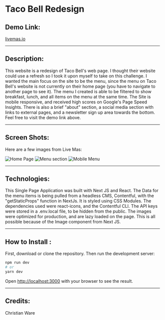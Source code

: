 # Taco Bell Redesign

## Demo Link:

[livemas.io](https://livemas.io/)

---

## Description:

This website is a redesign of Taco Bell's web page. I thought their website could use a refresh so I took it upon myself to take on this challenge. I wanted the main focus on the site to be the menu, since the menu on Taco Bell's website is not currently on their home page (you have to navigate to another page to see it). The menu I created is able to be filtered to show breakfast, lunch, and all items on the menu at the same time. The Site is mobile responsive, and received high scores on Google's Page Speed Insights. There is also a brief "about" section, a social media section with links to external pages, and a newsletter sign up area towards the bottom. Feel free to visit the demo link above. 

---

## Screen Shots:

Here are a few images from Live Mas:

![Home Page](https://livemas.io/images/img1.png)
![Menu section](https://livemas.io/images/img2.png)
![Mobile Menu](https://livemas.io/images/img3.png)

---

## Technologies:

This Single Page Application was built with Next JS and React. The Data for the menu items is being pulled from a headless CMS, Contentful, with the "getStaticProps" function in NextJs. It is styled using CSS Modules. The dependencies used were react-icons, and the Contentful CLI. The API keys were stored in a .env.local file, to be hidden from the public. The images were optimized for production, and are lazy loaded on the page. This is all possible because of the Image component from Next JS.  

---

## How to Install :

First, download or clone the repository. Then run the development server:

```bash
npm run dev
# or
yarn dev
```

Open [http://localhost:3000](http://localhost:3000) with your browser to see the result.

---

## Credits:

Christian Ware
